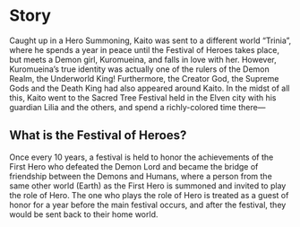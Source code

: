 # Story

Caught up in a Hero Summoning, Kaito was sent to a different world “Trinia”,
where he spends a year in peace until the Festival of Heroes takes place, but
meets a Demon girl, Kuromueina, and falls in love with her. However,
Kuromueina’s true identity was actually one of the rulers of the Demon Realm,
the Underworld King! Furthermore, the Creator God, the Supreme Gods and the
Death King had also appeared around Kaito. In the midst of all this, Kaito went
to the Sacred Tree Festival held in the Elven city with his guardian Lilia and
the others, and spend a richly-colored time there—

## What is the Festival of Heroes?

Once every 10 years, a festival is held to honor the achievements of the First
Hero who defeated the Demon Lord and became the bridge of friendship between the
Demons and Humans, where a person from the same other world (Earth) as the First
Hero is summoned and invited to play the role of Hero. The one who plays the
role of Hero is treated as a guest of honor for a year before the main festival
occurs, and after the festival, they would be sent back to their home world.
